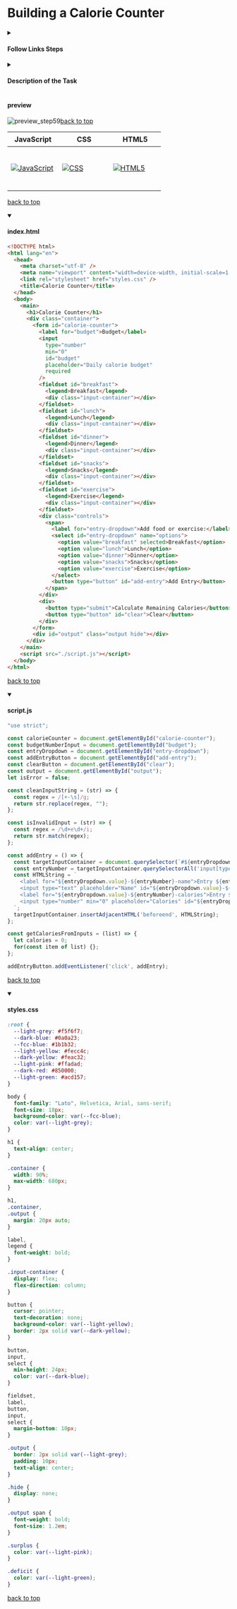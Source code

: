 
<a id=top></a>

# Building a Calorie Counter

<details>
      <summary>
        <h4>Follow Links Steps</h4>
      </summary>
       
<table>
  <thead>
    <tr><th><a href="https://github.com/AndriiKot/JS__Validation_by_Building_a_Calorie_Counter__freeCodeCamp//tree/main/steps/__00__title_" target="_self">Step 0</a></th><th><a href="https://github.com/AndriiKot/JS__Validation_by_Building_a_Calorie_Counter__freeCodeCamp//tree/main/steps/__01__step__" target="_self">Step 1</a></th><th><a href="https://github.com/AndriiKot/JS__Validation_by_Building_a_Calorie_Counter__freeCodeCamp//tree/main/steps/__02__step__" target="_self">Step 2</a></th><th><a href="https://github.com/AndriiKot/JS__Validation_by_Building_a_Calorie_Counter__freeCodeCamp//tree/main/steps/__03__step__" target="_self">Step 3</a></th><th><a href="https://github.com/AndriiKot/JS__Validation_by_Building_a_Calorie_Counter__freeCodeCamp//tree/main/steps/__04__step__" target="_self">Step 4</a></th><tr><th><a href="https://github.com/AndriiKot/JS__Validation_by_Building_a_Calorie_Counter__freeCodeCamp//tree/main/steps/__05__step__" target="_self">Step 5</a></th><th><a href="https://github.com/AndriiKot/JS__Validation_by_Building_a_Calorie_Counter__freeCodeCamp//tree/main/steps/__06__step__" target="_self">Step 6</a></th><th><a href="https://github.com/AndriiKot/JS__Validation_by_Building_a_Calorie_Counter__freeCodeCamp//tree/main/steps/__07__step__" target="_self">Step 7</a></th><th><a href="https://github.com/AndriiKot/JS__Validation_by_Building_a_Calorie_Counter__freeCodeCamp//tree/main/steps/__08__step__" target="_self">Step 8</a></th><th><a href="https://github.com/AndriiKot/JS__Validation_by_Building_a_Calorie_Counter__freeCodeCamp//tree/main/steps/__09__step__" target="_self">Step 9</a></th><tr><th><a href="https://github.com/AndriiKot/JS__Validation_by_Building_a_Calorie_Counter__freeCodeCamp//tree/main/steps/__10__step__" target="_self">Step 10</a></th><th><a href="https://github.com/AndriiKot/JS__Validation_by_Building_a_Calorie_Counter__freeCodeCamp//tree/main/steps/__11__step__" target="_self">Step 11</a></th><th><a href="https://github.com/AndriiKot/JS__Validation_by_Building_a_Calorie_Counter__freeCodeCamp//tree/main/steps/__12__step__" target="_self">Step 12</a></th><th><a href="https://github.com/AndriiKot/JS__Validation_by_Building_a_Calorie_Counter__freeCodeCamp//tree/main/steps/__13__step__" target="_self">Step 13</a></th><th><a href="https://github.com/AndriiKot/JS__Validation_by_Building_a_Calorie_Counter__freeCodeCamp//tree/main/steps/__14__step__" target="_self">Step 14</a></th><tr><th><a href="https://github.com/AndriiKot/JS__Validation_by_Building_a_Calorie_Counter__freeCodeCamp//tree/main/steps/__15__step__" target="_self">Step 15</a></th><th><a href="https://github.com/AndriiKot/JS__Validation_by_Building_a_Calorie_Counter__freeCodeCamp//tree/main/steps/__16__step__" target="_self">Step 16</a></th><th><a href="https://github.com/AndriiKot/JS__Validation_by_Building_a_Calorie_Counter__freeCodeCamp//tree/main/steps/__17__step__" target="_self">Step 17</a></th><th><a href="https://github.com/AndriiKot/JS__Validation_by_Building_a_Calorie_Counter__freeCodeCamp//tree/main/steps/__18__step__" target="_self">Step 18</a></th><th><a href="https://github.com/AndriiKot/JS__Validation_by_Building_a_Calorie_Counter__freeCodeCamp//tree/main/steps/__19__step__" target="_self">Step 19</a></th><tr><th><a href="https://github.com/AndriiKot/JS__Validation_by_Building_a_Calorie_Counter__freeCodeCamp//tree/main/steps/__20__step__" target="_self">Step 20</a></th><th><a href="https://github.com/AndriiKot/JS__Validation_by_Building_a_Calorie_Counter__freeCodeCamp//tree/main/steps/__21__step__" target="_self">Step 21</a></th><th><a href="https://github.com/AndriiKot/JS__Validation_by_Building_a_Calorie_Counter__freeCodeCamp//tree/main/steps/__22__step__" target="_self">Step 22</a></th><th><a href="https://github.com/AndriiKot/JS__Validation_by_Building_a_Calorie_Counter__freeCodeCamp//tree/main/steps/__23__step__" target="_self">Step 23</a></th><th><a href="https://github.com/AndriiKot/JS__Validation_by_Building_a_Calorie_Counter__freeCodeCamp//tree/main/steps/__24__step__" target="_self">Step 24</a></th><tr><th><a href="https://github.com/AndriiKot/JS__Validation_by_Building_a_Calorie_Counter__freeCodeCamp//tree/main/steps/__25__step__" target="_self">Step 25</a></th><th><a href="https://github.com/AndriiKot/JS__Validation_by_Building_a_Calorie_Counter__freeCodeCamp//tree/main/steps/__26__step__" target="_self">Step 26</a></th><th><a href="https://github.com/AndriiKot/JS__Validation_by_Building_a_Calorie_Counter__freeCodeCamp//tree/main/steps/__27__step__" target="_self">Step 27</a></th><th><a href="https://github.com/AndriiKot/JS__Validation_by_Building_a_Calorie_Counter__freeCodeCamp//tree/main/steps/__28__step__" target="_self">Step 28</a></th><th><a href="https://github.com/AndriiKot/JS__Validation_by_Building_a_Calorie_Counter__freeCodeCamp//tree/main/steps/__29__step__" target="_self">Step 29</a></th><tr><th><a href="https://github.com/AndriiKot/JS__Validation_by_Building_a_Calorie_Counter__freeCodeCamp//tree/main/steps/__30__step__" target="_self">Step 30</a></th><th><a href="https://github.com/AndriiKot/JS__Validation_by_Building_a_Calorie_Counter__freeCodeCamp//tree/main/steps/__31__step__" target="_self">Step 31</a></th><th><a href="https://github.com/AndriiKot/JS__Validation_by_Building_a_Calorie_Counter__freeCodeCamp//tree/main/steps/__32__step__" target="_self">Step 32</a></th><th><a href="https://github.com/AndriiKot/JS__Validation_by_Building_a_Calorie_Counter__freeCodeCamp//tree/main/steps/__33__step__" target="_self">Step 33</a></th><th><a href="https://github.com/AndriiKot/JS__Validation_by_Building_a_Calorie_Counter__freeCodeCamp//tree/main/steps/__34__step__" target="_self">Step 34</a></th><tr><th><a href="https://github.com/AndriiKot/JS__Validation_by_Building_a_Calorie_Counter__freeCodeCamp//tree/main/steps/__35__step__" target="_self">Step 35</a></th><th><a href="https://github.com/AndriiKot/JS__Validation_by_Building_a_Calorie_Counter__freeCodeCamp//tree/main/steps/__36__step__" target="_self">Step 36</a></th><th><a href="https://github.com/AndriiKot/JS__Validation_by_Building_a_Calorie_Counter__freeCodeCamp//tree/main/steps/__37__step__" target="_self">Step 37</a></th><th><a href="https://github.com/AndriiKot/JS__Validation_by_Building_a_Calorie_Counter__freeCodeCamp//tree/main/steps/__38__step__" target="_self">Step 38</a></th><th><a href="https://github.com/AndriiKot/JS__Validation_by_Building_a_Calorie_Counter__freeCodeCamp//tree/main/steps/__39__step__" target="_self">Step 39</a></th><tr><th><a href="https://github.com/AndriiKot/JS__Validation_by_Building_a_Calorie_Counter__freeCodeCamp//tree/main/steps/__40__step__" target="_self">Step 40</a></th><th><a href="https://github.com/AndriiKot/JS__Validation_by_Building_a_Calorie_Counter__freeCodeCamp//tree/main/steps/__41__step__" target="_self">Step 41</a></th><th><a href="https://github.com/AndriiKot/JS__Validation_by_Building_a_Calorie_Counter__freeCodeCamp//tree/main/steps/__42__step__" target="_self">Step 42</a></th><th><a href="https://github.com/AndriiKot/JS__Validation_by_Building_a_Calorie_Counter__freeCodeCamp//tree/main/steps/__43__step__" target="_self">Step 43</a></th><th><a href="https://github.com/AndriiKot/JS__Validation_by_Building_a_Calorie_Counter__freeCodeCamp//tree/main/steps/__44__step__" target="_self">Step 44</a></th><tr><th><a href="https://github.com/AndriiKot/JS__Validation_by_Building_a_Calorie_Counter__freeCodeCamp//tree/main/steps/__45__step__" target="_self">Step 45</a></th><th><a href="https://github.com/AndriiKot/JS__Validation_by_Building_a_Calorie_Counter__freeCodeCamp//tree/main/steps/__46__step__" target="_self">Step 46</a></th><th><a href="https://github.com/AndriiKot/JS__Validation_by_Building_a_Calorie_Counter__freeCodeCamp//tree/main/steps/__47__step__" target="_self">Step 47</a></th><th><a href="https://github.com/AndriiKot/JS__Validation_by_Building_a_Calorie_Counter__freeCodeCamp//tree/main/steps/__48__step__" target="_self">Step 48</a></th><th><a href="https://github.com/AndriiKot/JS__Validation_by_Building_a_Calorie_Counter__freeCodeCamp//tree/main/steps/__49__step__" target="_self">Step 49</a></th><tr><th><a href="https://github.com/AndriiKot/JS__Validation_by_Building_a_Calorie_Counter__freeCodeCamp//tree/main/steps/__50__step__" target="_self">Step 50</a></th><th><a href="https://github.com/AndriiKot/JS__Validation_by_Building_a_Calorie_Counter__freeCodeCamp//tree/main/steps/__51__step__" target="_self">Step 51</a></th><th><a href="https://github.com/AndriiKot/JS__Validation_by_Building_a_Calorie_Counter__freeCodeCamp//tree/main/steps/__52__step__" target="_self">Step 52</a></th><th><a href="https://github.com/AndriiKot/JS__Validation_by_Building_a_Calorie_Counter__freeCodeCamp//tree/main/steps/__53__step__" target="_self">Step 53</a></th><th><a href="https://github.com/AndriiKot/JS__Validation_by_Building_a_Calorie_Counter__freeCodeCamp//tree/main/steps/__54__step__" target="_self">Step 54</a></th><tr><th><a href="https://github.com/AndriiKot/JS__Validation_by_Building_a_Calorie_Counter__freeCodeCamp//tree/main/steps/__55__step__" target="_self">Step 55</a></th><th><a href="https://github.com/AndriiKot/JS__Validation_by_Building_a_Calorie_Counter__freeCodeCamp//tree/main/steps/__56__step__" target="_self">Step 56</a></th><th><a href="https://github.com/AndriiKot/JS__Validation_by_Building_a_Calorie_Counter__freeCodeCamp//tree/main/steps/__57__step__" target="_self">Step 57</a></th><th><a href="https://github.com/AndriiKot/JS__Validation_by_Building_a_Calorie_Counter__freeCodeCamp//tree/main/steps/__58__step__" target="_self">Step 58</a></th><th><a href="https://github.com/AndriiKot/JS__Validation_by_Building_a_Calorie_Counter__freeCodeCamp//tree/main/steps/__59__step__" target="_self">Step 59</a></th></tr>
  </thead>
  <tbody>
  </tbody>
</table>
</details>


<details>
      <summary>
        <h4>Description of the Task</h4>
      </summary>
       <h3>Step  59</h3>

<section>
<p>The <code>list</code> parameter is going to be the result of a query selector, which will return a <code>NodeList</code>. A <code>NodeList</code> is a list of elements like an array. It contains the elements that match the query selector. You will need to loop through these elements in the list.</p>
<p>In previous steps, you learned how to loop through an array using a <code>for</code> loop. You can also use a <dfn>for...of</dfn> loop to loop through an array and a <code>NodeList</code>.</p>
<p>A <code>for...of</code> loop is used to iterate over elements in an iterable object like an array. The variable declared in the loop represents the current element being iterated over.</p>
<details class="code-details" open=""><summary class="code-details-summary">Example Code</summary><pre class="language-js" tabindex="0" role="region" aria-label="JavaScript code example"><code class="language-js"><span class="token keyword">for</span> <span class="token punctuation">(</span><span class="token keyword">const</span> element <span class="token keyword">of</span> elementArray<span class="token punctuation">)</span> <span class="token punctuation">{</span>
  console<span class="token punctuation">.</span><span class="token function">log</span><span class="token punctuation">(</span>element<span class="token punctuation">)</span><span class="token punctuation">;</span>
<span class="token punctuation">}</span>
</code></pre></details>
<p>Create a <code>for...of</code> loop that loops through the <code>list</code>. For the loop's variable name, use <code>const</code> to declare a variable called <code>item</code>.</p>
</section>
</details>

<h4>preview</h4>
    <img src="https://github.com/AndriiKot/JS__Validation_by_Building_a_Calorie_Counter__freeCodeCamp/blob/main/images/previews/preview_step59.png" alt="preview_step59"
  

[back to top](#top)


<table>
  <thead>
      <tr><th height=33 width=100>JavaScript</th><th height=33 width=100>CSS</th><th height=33 width=100>HTML5</th></tr>
  </thead>
  <tbody>
      <tr><td height=100 width=100><a href=https://ecma-international.org/publications-and-standards/standards/ target="_self"><img src=https://github.com/AndriiKot/iconsSVG_and_linksDocs/blob/main/svg/javascript-1.svg alt=JavaScript></a></td><td height=100 width=100><a href=https://www.w3.org/Style/CSS/ target="_self"><img src=https://github.com/AndriiKot/iconsSVG_and_linksDocs/blob/main/svg/css.svg alt=CSS></a></td><td height=100 width=100><a href=https://html.spec.whatwg.org/multipage/ target="_self"><img src=https://github.com/AndriiKot/iconsSVG_and_linksDocs/blob/main/svg/html.svg alt=HTML5></a></td></tr>
  </tbody>
</table>

[back to top](#top)



<details open>
  <summary>
    <h4>index.html</h4>
  </summary>



```html
<!DOCTYPE html>
<html lang="en">
  <head>
    <meta charset="utf-8" />
    <meta name="viewport" content="width=device-width, initial-scale=1.0" />
    <link rel="stylesheet" href="styles.css" />
    <title>Calorie Counter</title>
  </head>
  <body>
    <main>
      <h1>Calorie Counter</h1>
      <div class="container">
        <form id="calorie-counter">
          <label for="budget">Budget</label>
          <input
            type="number"
            min="0"
            id="budget"
            placeholder="Daily calorie budget"
            required
          />
          <fieldset id="breakfast">
            <legend>Breakfast</legend>
            <div class="input-container"></div>
          </fieldset>
          <fieldset id="lunch">
            <legend>Lunch</legend>
            <div class="input-container"></div>
          </fieldset>
          <fieldset id="dinner">
            <legend>Dinner</legend>
            <div class="input-container"></div>
          </fieldset>
          <fieldset id="snacks">
            <legend>Snacks</legend>
            <div class="input-container"></div>
          </fieldset>
          <fieldset id="exercise">
            <legend>Exercise</legend>
            <div class="input-container"></div>
          </fieldset>
          <div class="controls">
            <span>
              <label for="entry-dropdown">Add food or exercise:</label>
              <select id="entry-dropdown" name="options">
                <option value="breakfast" selected>Breakfast</option>
                <option value="lunch">Lunch</option>
                <option value="dinner">Dinner</option>
                <option value="snacks">Snacks</option>
                <option value="exercise">Exercise</option>
              </select>
              <button type="button" id="add-entry">Add Entry</button>
            </span>
          </div>
          <div>
            <button type="submit">Calculate Remaining Calories</button>
            <button type="button" id="clear">Clear</button>
          </div>
        </form>
        <div id="output" class="output hide"></div>
      </div>
    </main>
    <script src="./script.js"></script>
  </body>
</html>

```



[back to top](#top)


</details>

<details open>
  <summary>
    <h4>script.js</h4>
  </summary>



```js
"use strict";

const calorieCounter = document.getElementById("calorie-counter");
const budgetNumberInput = document.getElementById("budget");
const entryDropdown = document.getElementById("entry-dropdown");
const addEntryButton = document.getElementById("add-entry");
const clearButton = document.getElementById("clear");
const output = document.getElementById("output");
let isError = false;

const cleanInputString = (str) => {
  const regex = /[+-\s]/g;
  return str.replace(regex, "");
};

const isInvalidInput = (str) => {
  const regex = /\d+e\d+/i;
  return str.match(regex);
};

const addEntry = () => {
  const targetInputContainer = document.querySelector(`#${entryDropdown.value} .input-container`);
  const entryNumber = targetInputContainer.querySelectorAll('input[type="text"]').length + 1;
  const HTMLString = `
    <label for="${entryDropdown.value}-${entryNumber}-name">Entry ${entryNumber} Name</label>
    <input type="text" placeholder="Name" id="${entryDropdown.value}-${entryNumber}-name">
    <label for="${entryDropdown.value}-${entryNumber}-calories">Entry ${entryNumber} Calories</label>
    <input type="number" min="0" placeholder="Calories" id="${entryDropdown.value}-${entryNumber}-calories">
  `;
  targetInputContainer.insertAdjacentHTML('beforeend', HTMLString);
};

const getCaloriesFromInputs = (list) => {
  let calories = 0;
  for(const item of list) {};
};

addEntryButton.addEventListener('click', addEntry);


```



[back to top](#top)


</details>

<details open>
  <summary>
    <h4>styles.css</h4>
  </summary>



```css
:root {
  --light-grey: #f5f6f7;
  --dark-blue: #0a0a23;
  --fcc-blue: #1b1b32;
  --light-yellow: #fecc4c;
  --dark-yellow: #feac32;
  --light-pink: #ffadad;
  --dark-red: #850000;
  --light-green: #acd157;
}

body {
  font-family: "Lato", Helvetica, Arial, sans-serif;
  font-size: 18px;
  background-color: var(--fcc-blue);
  color: var(--light-grey);
}

h1 {
  text-align: center;
}

.container {
  width: 90%;
  max-width: 680px;
}

h1,
.container,
.output {
  margin: 20px auto;
}

label,
legend {
  font-weight: bold;
}

.input-container {
  display: flex;
  flex-direction: column;
}

button {
  cursor: pointer;
  text-decoration: none;
  background-color: var(--light-yellow);
  border: 2px solid var(--dark-yellow);
}

button,
input,
select {
  min-height: 24px;
  color: var(--dark-blue);
}

fieldset,
label,
button,
input,
select {
  margin-bottom: 10px;
}

.output {
  border: 2px solid var(--light-grey);
  padding: 10px;
  text-align: center;
}

.hide {
  display: none;
}

.output span {
  font-weight: bold;
  font-size: 1.2em;
}

.surplus {
  color: var(--light-pink);
}

.deficit {
  color: var(--light-green);
}

```



[back to top](#top)


</details>